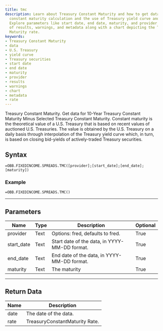 ```yaml
---
title: tmc
description: Learn about Treasury Constant Maturity and how to get data for it. Understand
  constant maturity calculation and the use of Treasury yield curve and Treasury securities.
  Explore parameters like start date, end date, maturity, and provider. Get a list
  of results, warnings, and metadata along with a chart depicting the Treasury Constant
  Maturity rate.
keywords: 
- Treasury Constant Maturity
- data
- U.S. Treasury
- yield curve
- Treasury securities
- start date
- end date
- maturity
- provider
- results
- warnings
- chart
- metadata
- rate
---
```


<!-- markdownlint-disable MD041 -->

Treasury Constant Maturity.  Get data for 10-Year Treasury Constant Maturity Minus Selected Treasury Constant Maturity. Constant maturity is the theoretical value of a U.S. Treasury that is based on recent values of auctioned U.S. Treasuries. The value is obtained by the U.S. Treasury on a daily basis through interpolation of the Treasury yield curve which, in turn, is based on closing bid-yields of actively-traded Treasury securities.

## Syntax

```excel wordwrap
=OBB.FIXEDINCOME.SPREADS.TMC([provider];[start_date];[end_date];[maturity])
```

### Example

```excel wordwrap
=OBB.FIXEDINCOME.SPREADS.TMC()
```

---

## Parameters

| Name | Type | Description | Optional |
| ---- | ---- | ----------- | -------- |
| provider | Text | Options: fred, defaults to fred. | True |
| start_date | Text | Start date of the data, in YYYY-MM-DD format. | True |
| end_date | Text | End date of the data, in YYYY-MM-DD format. | True |
| maturity | Text | The maturity | True |

---

## Return Data

| Name | Description |
| ---- | ----------- |
| date | The date of the data.  |
| rate | TreasuryConstantMaturity Rate.  |
